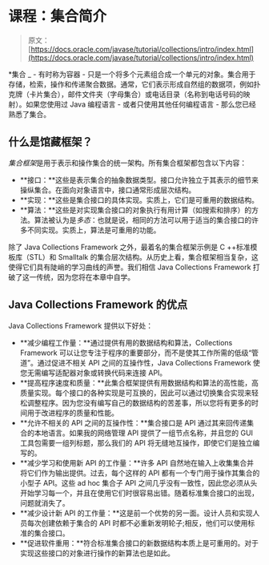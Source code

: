 # 课程：集合简介

> 原文： [https://docs.oracle.com/javase/tutorial/collections/intro/index.html](https://docs.oracle.com/javase/tutorial/collections/intro/index.html)

*集合 _ - 有时称为容器 - 只是一个将多个元素组合成一个单元的对象。集合用于存储，检索，操作和传递聚合数据。通常，它们表示形成自然组的数据项，例如扑克牌（卡片集合），邮件文件夹（字母集合）或电话目录（名称到电话号码的映射）。如果您使用过 Java 编程语言 - 或者只使用其他任何编程语言 - 那么您已经熟悉了集合。

## 什么是馆藏框架？

*集合框架*是用于表示和操作集合的统一架构。所有集合框架都包含以下内容：

*   **接口：**这些是表示集合的抽象数据类型。接口允许独立于其表示的细节来操纵集合。在面向对象语言中，接口通常形成层次结构。
*   **实现：**这些是集合接口的具体实现。实质上，它们是可重用的数据结构。
*   **算法：**这些是对实现集合接口的对象执行有用计算（如搜索和排序）的方法。算法被认为是*多态*：也就是说，相同的方法可以用于适当的集合接口的许多不同实现。实质上，算法是可重用的功能。

除了 Java Collections Framework 之外，最着名的集合框架示例是 C ++标准模板库（STL）和 Smalltalk 的集合层次结构。从历史上看，集合框架相当复杂，这使得它们具有陡峭的学习曲线的声誉。我们相信 Java Collections Framework 打破了这一传统，因为您将在本章中自学。

## Java Collections Framework 的优点

Java Collections Framework 提供以下好处：

*   **减少编程工作量：**通过提供有用的数据结构和算法，Collections Framework 可以让您专注于程序的重要部分，而不是使其工作所需的低级“管道”。通过促进不相关 API 之间的互操作性，Java Collections Framework 使您无需编写适配器对象或转换代码来连接 API。
*   **提高程序速度和质量：**此集合框架提供有用数据结构和算法的高性能，高质量实现。每个接口的各种实现是可互换的，因此可以通过切换集合实现来轻松调整程序。因为您没有编写自己的数据结构的苦差事，所以您将有更多的时间用于改进程序的质量和性能。
*   **允许不相关的 API 之间的互操作性：**集合接口是 API 通过其来回传递集合的本地语言。如果我的网络管理 API 提供了一组节点名称，并且您的 GUI 工具包需要一组列标题，那么我们的 API 将无缝地互操作，即使它们是独立编写的。
*   **减少学习和使用新 API 的工作量：**许多 API 自然地在输入上收集集合并将它们作为输出提供。过去，每个这样的 API 都有一个专门用于操作其集合的小型子 API。这些 ad hoc 集合子 API 之间几乎没有一致性，因此您必须从头开始学习每一个，并且在使用它们时很容易出错。随着标准集合接口的出现，问题就消失了。
*   **减少设计新 API 的工作量：**这是前一个优势的另一面。设计人员和实现人员每次创建依赖于集合的 API 时都不必重新发明轮子;相反，他们可以使用标准的集合接口。
*   **促进软件重用：**符合标准集合接口的新数据结构本质上是可重用的。对于实现这些接口的对象进行操作的新算法也是如此。